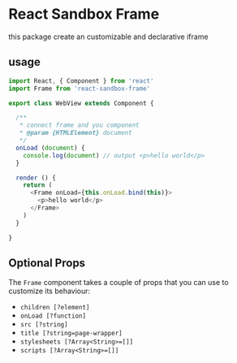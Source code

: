 React Sandbox Frame
===================

this package create an customizable and declarative iframe

## usage

``````js
import React, { Component } from 'react'
import Frame from 'react-sandbox-frame'

export class WebView extends Component {

  /**
   * connect frame and you component
   * @param {HTMLElement} document
   */
  onLoad (document) {
    console.log(document) // output <p>hello world</p>
  }

  render () {
    return (
      <Frame onLoad={this.onLoad.bind(this)}>
        <p>hello world</p>
      </Frame>
    )
  }

}
``````

## Optional Props

The `Frame` component takes a couple of props that you can use to customize its behaviour:

  - `children [?element]`
  - `onLoad [?function]`
  - `src [?string]`
  - `title [?string=page-wrapper]`
  - `stylesheets [?Array<String>=[]]`
  - `scripts [?Array<String>=[]]`
